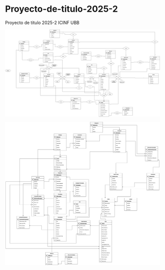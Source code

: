 # Proyecto-de-titulo-2025-2
Proyecto de titulo 2025-2 ICINF UBB

![MER](MER_PT.png)

![MR](ME_PT.png)
